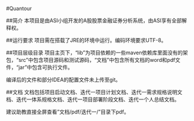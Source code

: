 #Quantour

##简介
本项目是由ASI小组开发的A股股票金融证券分析系统，由ASI享有全部解释权。

##运行要求
项目需在搭载了JRE的环境中运行。编码环境要求UTF-8。

##项目层级目录
项目主页下，“lib”为项目依赖的一些maven依赖库里面没有的架包，“src”中包含项目源码和测试源码，“文档”中包含所有文档的word和pdf文件，“jar”中包含可执行文件。

编译后的文件和部分IDEA的配置文件未上传至git。

##文档
文档包括项目启动文档、迭代一项目计划文档、迭代一需求规格说明文档、迭代一体系规格文档、迭代一项目部署阶段文档、迭代一个人总结文档。

建议助教直接全屏查看”文档/pdf/迭代一/”目录下pdf。